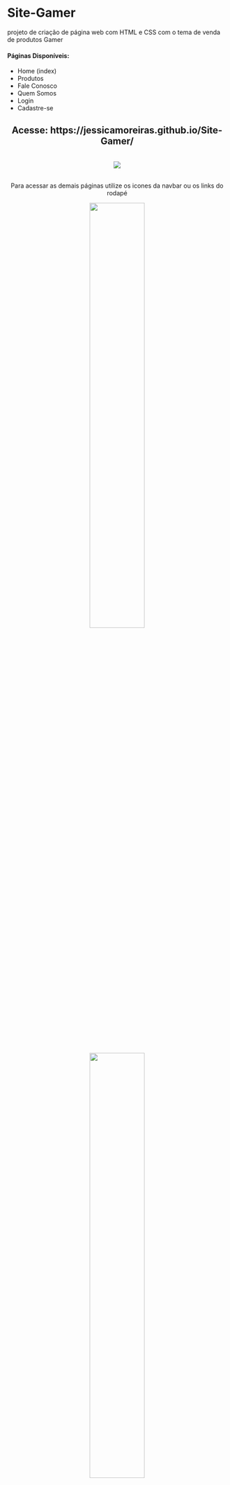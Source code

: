 # Site-Gamer
projeto de criação de página web com HTML e  CSS com o tema de venda de produtos Gamer
<h4>Páginas Disponíveis:</h4>
<ul>
  <li>Home (index)</li>
  <li>Produtos</li>
  <li>Fale Conosco</li>
  <li>Quem Somos</li>
  <li>Login</li>
  <li>Cadastre-se</li>
</ul>
<div align="center">
    <h2>Acesse: https://jessicamoreiras.github.io/Site-Gamer/</h2>
</div>
<br>
<div align="center">
  <kbd width="80%"> 
    <img src="https://user-images.githubusercontent.com/100448388/226110049-5d6cb1fd-f13e-4918-b850-6f4c40403cb4.png">
  </kbd>
</div>
<br>
<p align="center">Para acessar as demais páginas utilize os icones da navbar ou os links do rodapé</p>
<div align="center">
  <img src="https://user-images.githubusercontent.com/100448388/226110519-b5b68f62-af61-4fe3-9922-99863a29276d.png" width="50%">
</div>
<div align="center">
  <img src="https://user-images.githubusercontent.com/100448388/226110829-e4db01af-4bfb-4617-a648-c58b42c547cf.png" width="50%">
</div>

<p>As informações e imagens contidos nessa página são fictícios e para fins de aprendizado</p>
